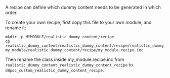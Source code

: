 A recipe can define which dummy content needs to be generated in which order.

To create your own recipe, first copy this file to your own module, and rename it:

    mkdir -p MYMODULE/realistic_dummy_content/recipe
    cp realistic_dummy_content/realistic_dummy_content/recipe/realistic_dummy_content.recipe.inc my_module/realistic_dummy_content/recipe/my_module.recipe.inc

Then rename the class inside my_module.recipe.inc from `realistic_dummy_content_realistic_dummy_content_recipe` to `d8poc_custom_realistic_dummy_content_recipe`.
